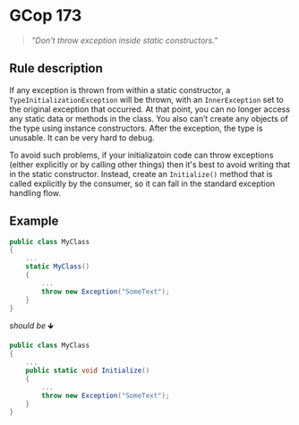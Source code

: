 ﻿# GCop 173

> *"Don't throw exception inside static constructors."*

## Rule description

If any exception is thrown from within a static constructor, a `TypeInitializationException` will be thrown, with an `InnerException` set to the original exception that occurred. At that point, you can no longer access any static data or methods in the class. You also can’t create any objects of the type using instance constructors. After the exception, the type is unusable. It can be very hard to debug.

To avoid such problems, if your initializatoin code can throw exceptions (either explicitly or by calling other things) then it's best to avoid writing that in the static constructor. Instead, create an `Initialize()` method that is called explicitly by the consumer, so it can fall in the standard exception handling flow.

## Example

```csharp
public class MyClass
{
    ...
    static MyClass()
    {
        ...
        throw new Exception("SomeText");
    }
}
```

*should be* 🡻

```csharp
public class MyClass
{
    ...
    public static void Initialize()
    {
        ...
        throw new Exception("SomeText");
    }
}
```

